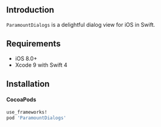 ## Introduction

`ParamountDialogs` is a delightful dialog view for iOS in Swift.

## Requirements

* iOS 8.0+
* Xcode 9 with Swift 4

## Installation

#### CocoaPods

```ruby
use_frameworks!
pod 'ParamountDialogs'
```
